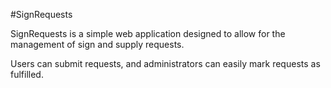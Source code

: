 #SignRequests

SignRequests is a simple web application designed to allow for the management of sign and supply requests. 

Users can submit requests, and administrators can easily mark requests as fulfilled.